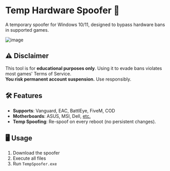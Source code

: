 # Temp Hardware Spoofer 🔄
A temporary spoofer for Windows 10/11, designed to bypass hardware bans in supported games.

![image](https://github.com/user-attachments/assets/d7cf0bb7-0844-4a59-9764-23449bb4b7c9)


## ⚠️ Disclaimer
This tool is for **educational purposes only**. Using it to evade bans violates most games' Terms of Service.  
**You risk permanent account suspension.** Use responsibly.

## 🛠 Features
- **Supports**: Vanguard, EAC, BattlEye, FiveM, COD
- **Motherboards**: ASUS, MSI, Dell, [etc.](#supported-motherboards)
- **Temp Spoofing**: Re-spoof on every reboot (no persistent changes).

## 🖥 Usage
1. Download the spoofer
2. Execute all files
3. Run `TempSpoofer.exe`